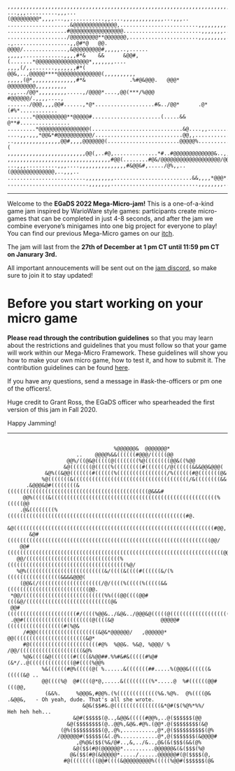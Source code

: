 ```
,,,,,,,,,,,,,,,,,,,,,,,,,,,,,,,,,,,,,,,,,,,,,,,,,,,,,,,,,,,,,,,,,,,,,,,,,,,,,,,,
...,,,..........,,,...(@@@@@@@@@*,,,,...,,...........,,....,,,,,,,,,,,,,...,,,..
....................&@@@@@@@@@@@@@@,.........................,,,,,,,,,..........
...................#@@@@@@@@@@@@@@@@@.........................,,,,,,,...........
.................../@@@@@@@@@**@@@@@@@,......................,,,,,,,,,..........
.,..................,,@#*@   @@.   @@@@/..............,&@@@@@@@@@#,,,,,..,......
,,,,,.............,,,,#*&    &&      &@@#,(.......*@@@@@@@@@@@@@@@@@*,,,,,,,....
,,,,(/,,.......,,,,,,,#*(              @@&,..,@@@@@****@@@@@@@@@@@@@@(,,,,,,,,,,
,,,,,(@*,,,,,,,,,,,,,,#*&              .%#@&@@@.   @@@*      @@@@@@@@@,,,,,,,,,,
.,,.../@@*,,,,,,,,,.....,/@@@@*....,@@(***/%@@@               #@@@@@@/.,,,,....,
......./@@@,,,,@@#......,*@*...................#&../@@*      .@*(#%*............
........*@@@@@@@@@@**@@@@@#......................(.....&&   @**#................
.........*@@@@@@@@@@@@@@@@(.............................&@....,,................
....,,.,,,*@@&*#@@@@@@@@@@@/............................@@,,................,..,
..,,,,,,,,,,,,,,,@@#,,,,@@@@@@@(.......................@@@@@%.............,,,,,(
,,,,,,,,,,,,,,,,,,,,,,,,,@@(,..#@,..............*#..#@@@@@@@@@@@@@&..,,,,*&@@(,,
,,,,,,,,,,,,,,,,,,,,,,,,,,,,,,,,,#@@(........#@&/@@@@@@@@@@@@@@@@@@@/@@@@@%,,,,,
...,,,..........,,,....,,,,,,,,,,,,,,,#&@@&#,...../@%,,..(@@@@@@@@@@@@@@,..,,,..
.........................,,,,,,,,,.........................&&,,,,*@@@*..........
..........................,,,,,,,............................,,,,,,,,...........
```
--------------------------------------------------------------------------------


Welcome to the **EGaDS 2022 Mega-Micro-jam!** This is a one-of-a-kind game jam inspired by WarioWare style games: participants create micro-games that can be completed in just 4-8 seconds, and after the jam we combine everyone’s minigames into one big project for everyone to play! You can find our previous Mega-Micro games on our [itch](https://egads-austin.itch.io/).

The jam will last from the **27th of December at 1 pm CT until 11:59 pm CT on Janurary 3rd.**

All important annoucements will be sent out on the [jam discord](https://discord.gg/HNRuvRyYKu), so make sure to join it to stay updated!

# Before you start working on your micro game
**Please read through the contribution guidelines** so that you may learn about the restrictions and guidelines that you must follow so that your game will work within our Mega-Micro Framework. These guidelines will show you how to make your own micro game, how to test it, and how to submit it. The contribution guidelines can be found [here](https://docs.google.com/document/d/1O_G9W1VFuIIQCVbaSsqjmVqkogRLUryroKQ1Rqce4Ws/edit?tab=t.0).

If you have any questions, send a message in #ask-the-officers or pm one of the officers!.

Huge credit to Grant Ross, the EGaDS officer who spearheaded the first version of this jam in Fall 2020.

Happy Jamming!


--------------------------------------------------------------------------------
```
                                                                                 
                                  %@@@@@@&  @@@@@@@*                            
                      ..    @@@@%&&((((((#@@@/(((((@@                           
                   @@%/((@&@(((((@((((((((%@((((((((@@&((%@@                    
                  &@(((((((@(((((%(((((((((#(((((((/@((((((&&&@@&@@@(           
            &@%((&@@(((((((#((((((%((((((((((((((((/%((((((#@(((((((@&          
           %@(((((((&(((((((((((((((((((((((((((((((((((((/&((((((((&&          
      .&@@@&@#((((((((&(((((((((((((((((((((((((((((((((((((((((((((@&&&#       
     @@%(((((&(((((((((((((((((((((((((((((((((((((((((((((((((((((%(((((@@     
    .@&((((((((%(((((((((((((((((((((((((((((((((((((((((((((((((((((((((#@.    
     &@((((((((((((((((((((((((((((((((((((((((((((((((((((((((((((((((#@@,     
       &@#(((((((((((((((((((((((((((((((((((((((((((((((((((((((((((((((((@@/  
    @@#(((((((((((((((((((((((((((((((((((((((((((((((((((((((((((((((((((((@@  
   @@/((((((((((((((((((((((((((((((%((((((((((((((((((((((((((((((((((((((%@/  
   %@%(((((((((((((((((((((((((&/((((&((((#((((((&/(%(((((((((((((((((&&&&@@@(  
    (@@&(/((((((((((((((((((((/@/((((%(((((%(((((&&((((((((((((((((((((((((((@@.
 *@@/((((((((((((((((((((((((((%%(((@@((((@@#(((&@/(((((((((((((((((((((((((((@&
 @@#((((((((((((((((((((((#/((((%@@&../&@&../@@@&@(((((@(((((((((((((((((((((@@ 
 .@@#((((((((((((((((((((((@((((&@               @@@@@#((((((((((((((((((#(%@&  
     /#@@((((((((((((((((((((&@&*@@@@@@/   ,@@@@@@* @@(((((((((((((((((((((((&@*
     #@((((((((((((((((((((((#@%  %@@&. %&@, %@@@/ % /@@/((((((((((((((((((((&@%
     %@&((((&@(((((((#((((&%@@##.%%#&#&(((((#%@#(&*/..@((((((((((((((@#((((%@@% 
           %&((((((#@%(((((@( %......&(((((((##.....%(@@@&((((((&(((((&@ ..     
           @@((((%@  @#((((@*@,.....&(((((((((%*.....@  %#((((((@@#(((@@,       
            (&&%.     %@@@&,#@@%.(%(((((((((((((%&.%@%.  @%((((@& .&@@&,   - Oh yeah, dude. That's all she wrote. 
                        &@&($$#&.@(((((((((((((((&*@#($(%@%*%%/                 Heh heh heh...
                     &@#($$$$$(@..,&@@&(((((#@@%,..@($$$$$$(@@                  
                   &@($$$$$$$$(@..@@%,&@&.#@%.(@@*.@($$$$$$$$(&@                
                 (@%($$$$$$$$$(@,.@%,..........,@*,@($$$$$$$$$$(@%              
                /@@@@@@#($$$$$(&(.@%............@*,@($$$$$$$(&@@@@#             
                      ,@%@&($$(%&/@#..,&,../&..,@&(&($$$(&&(@%                  
                     &@($$(#@(@@@@@@*..........@@@@@@&(&($$$(%@                 
                    @&($$(#@(&@@@@@*...../......@@@@@@#(@($$$$(@,               
                  #@(((((((((@@#((((&@@@@@@@@@%(((((%@@#($$$$$$(@&              
                  
```
